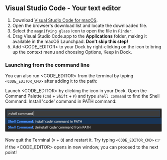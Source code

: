 ## Visual Studio Code - Your text editor

1. Download [Visual Studio Code for macOS](https://go.microsoft.com/fwlink/?LinkID=534106).
2. Open the browser's download list and locate the downloaded file.
3. Select the `magnifying glass` icon to open the file in `Finder`.
4. Drag Visual Studio Code.app to the **Applications** folder, making it available in the macOS Launchpad. **Don't skip this step!**
5. Add <CODE_EDITOR> to your Dock by right-clicking on the icon to bring up the context menu and choosing Options, Keep in Dock.

### Launching from the command line

You can also run <CODE_EDITOR> from the terminal by typing `<CODE_EDITOR_CMD>` after adding it to the path:

Launch <CODE_EDITOR> by clicking the icon in your Dock.
Open the Command Palette (`Cmd` + `Shift` + `P`) and type `shell command` to find the Shell Command: Install 'code' command in PATH command:

![](images/mac_vscode_command.png)

Now quit the Terminal (`⌘` + `Q`) and restart it.
Try typing `<CODE_EDITOR_CMD>` :point_right: if the <CODE_EDITOR> opens in new window, you can proceed to the next point!
